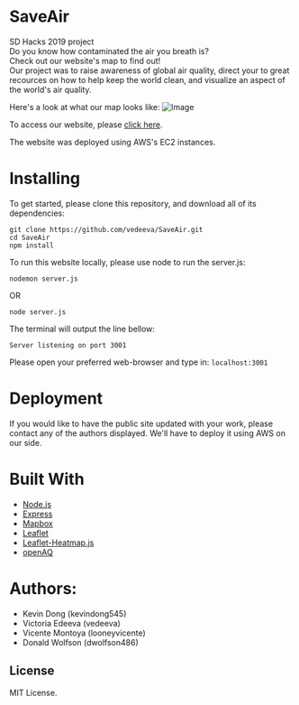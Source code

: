 # SaveAir
SD Hacks 2019 project\
Do you know how contaminated the air you breath is?\
Check out our website's map to find out!\
Our project was to raise awareness of global air quality, direct your to great recources on how to help keep the world clean, and visualize an aspect of the world's air quality.

Here's a look at what our map looks like:
![Image](https://github.com/vedeeva/SaveAir/blob/master/public/media/Screen%20Shot%202019-10-27%20at%208.31.18%20AM.png)

To access our website, please [click here](http://18.191.117.19:3001/index.html#top). 

The website was deployed using AWS's EC2 instances.

# Installing
To get started, please clone this repository, and download all of its dependencies:
```
git clone https://github.com/vedeeva/SaveAir.git
cd SaveAir
npm install
```
To run this website locally, please use node to run the server.js:
```
nodemon server.js
```
OR
```
node server.js
```
The terminal will output the line bellow:
```
Server listening on port 3001
```
Please open your preferred web-browser and type in: `localhost:3001`

# Deployment
If you would like to have the public site updated with your work, please contact any of the authors displayed. We'll have to deploy it using AWS on our side.

# Built With
- [Node.js](https://nodejs.org/en/)
- [Express](https://expressjs.com/)
- [Mapbox](https://www.mapbox.com/)
- [Leaflet](https://leafletjs.com/index.html)
- [Leaflet-Heatmap.js](https://www.patrick-wied.at/static/heatmapjs/plugin-leaflet-layer.html)
- [openAQ](https://openaq.org/#/locations?_k=eg27t1)

# Authors:
- Kevin Dong (kevindong545)
- Victoria Edeeva (vedeeva)
- Vicente Montoya (looneyvicente)
- Donald Wolfson (dwolfson486)

## License
MIT License.
